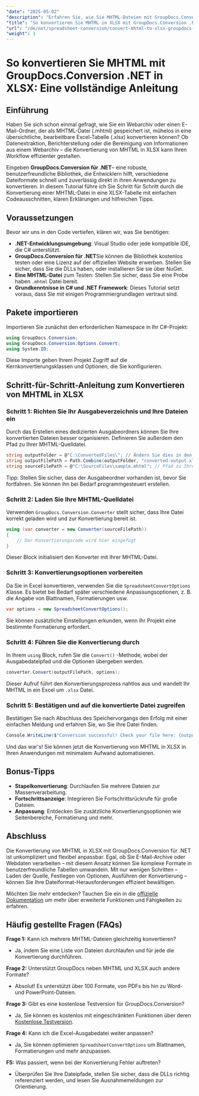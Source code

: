 ```yaml
---
"date": "2025-05-02"
"description": "Erfahren Sie, wie Sie MHTML-Dateien mit GroupDocs.Conversion .NET effizient in das Excel-XLSX-Format konvertieren. Diese umfassende Anleitung bietet Schritt-für-Schritt-Anleitungen und bewährte Vorgehensweisen."
"title": "So konvertieren Sie MHTML in XLSX mit GroupDocs.Conversion .NET – Eine vollständige Anleitung"
"url": "/de/net/spreadsheet-conversion/convert-mhtml-to-xlsx-groupdocs-net/"
"weight": 1
---
```


# So konvertieren Sie MHTML mit GroupDocs.Conversion .NET in XLSX: Eine vollständige Anleitung

## Einführung

Haben Sie sich schon einmal gefragt, wie Sie ein Webarchiv oder einen E-Mail-Ordner, der als MHTML-Datei (.mhtml) gespeichert ist, mühelos in eine übersichtliche, bearbeitbare Excel-Tabelle (.xlsx) konvertieren können? Ob Datenextraktion, Berichterstellung oder die Bereinigung von Informationen aus einem Webarchiv – die Konvertierung von MHTML in XLSX kann Ihren Workflow effizienter gestalten.

Eingeben **GroupDocs.Conversion für .NET**– eine robuste, benutzerfreundliche Bibliothek, die Entwicklern hilft, verschiedene Dateiformate schnell und zuverlässig direkt in ihren Anwendungen zu konvertieren. In diesem Tutorial führe ich Sie Schritt für Schritt durch die Konvertierung einer MHTML-Datei in eine XLSX-Tabelle mit einfachen Codeausschnitten, klaren Erklärungen und hilfreichen Tipps.


## Voraussetzungen

Bevor wir uns in den Code vertiefen, klären wir, was Sie benötigen:

- **.NET-Entwicklungsumgebung**: Visual Studio oder jede kompatible IDE, die C# unterstützt.
- **GroupDocs.Conversion für .NET**Sie können die Bibliothek kostenlos testen oder eine Lizenz auf der offiziellen Website erwerben. Stellen Sie sicher, dass Sie die DLLs haben, oder installieren Sie sie über NuGet.
- **Eine MHTML-Datei** zum Testen: Stellen Sie sicher, dass Sie eine Probe haben `.mhtml` Datei bereit.
- **Grundkenntnisse in C# und .NET Framework**: Dieses Tutorial setzt voraus, dass Sie mit einigen Programmiergrundlagen vertraut sind.


## Pakete importieren

Importieren Sie zunächst den erforderlichen Namespace in Ihr C#-Projekt:

```csharp
using GroupDocs.Conversion;
using GroupDocs.Conversion.Options.Convert;
using System.IO;
```

Diese Importe geben Ihrem Projekt Zugriff auf die Kernkonvertierungsklassen und Optionen, die Sie konfigurieren.


## Schritt-für-Schritt-Anleitung zum Konvertieren von MHTML in XLSX

### Schritt 1: Richten Sie Ihr Ausgabeverzeichnis und Ihre Dateien ein

Durch das Erstellen eines dedizierten Ausgabeordners können Sie Ihre konvertierten Dateien besser organisieren. Definieren Sie außerdem den Pfad zu Ihrer MHTML-Quelldatei.

```csharp
string outputFolder = @"C:\ConvertedFiles\"; // Ändern Sie dies in den gewünschten Ausgabepfad
string outputFilePath = Path.Combine(outputFolder, "converted-output.xlsx");
string sourceFilePath = @"C:\SourceFiles\sample.mhtml"; // Pfad zu Ihrer MHTML-Quelldatei
```

Tipp: Stellen Sie sicher, dass der Ausgabeordner vorhanden ist, bevor Sie fortfahren. Sie können ihn bei Bedarf programmgesteuert erstellen.


### Schritt 2: Laden Sie Ihre MHTML-Quelldatei

Verwenden `GroupDocs.Conversion.Converter` stellt sicher, dass Ihre Datei korrekt geladen wird und zur Konvertierung bereit ist.

```csharp
using (var converter = new Converter(sourceFilePath))
{
    // Der Konvertierungscode wird hier eingefügt
}
```

Dieser Block initialisiert den Konverter mit Ihrer MHTML-Datei.


### Schritt 3: Konvertierungsoptionen vorbereiten

Da Sie in Excel konvertieren, verwenden Sie die `SpreadsheetConvertOptions` Klasse. Es bietet bei Bedarf später verschiedene Anpassungsoptionen, z. B. die Angabe von Blattnamen, Formatierungen usw.

```csharp
var options = new SpreadsheetConvertOptions();
```

Sie können zusätzliche Einstellungen erkunden, wenn Ihr Projekt eine bestimmte Formatierung erfordert.


### Schritt 4: Führen Sie die Konvertierung durch

In Ihrem `using` Block, rufen Sie die `Convert()` -Methode, wobei der Ausgabedateipfad und die Optionen übergeben werden.

```csharp
converter.Convert(outputFilePath, options);
```

Dieser Aufruf führt den Konvertierungsprozess nahtlos aus und wandelt Ihr MHTML in ein Excel um `.xlsx` Datei.


### Schritt 5: Bestätigen und auf die konvertierte Datei zugreifen

Bestätigen Sie nach Abschluss des Speichervorgangs den Erfolg mit einer einfachen Meldung und erfahren Sie, wo Sie Ihre Datei finden.

```csharp
Console.WriteLine($"Conversion successful! Check your file here: {outputFilePath}");
```

Und das war's! Sie können jetzt die Konvertierung von MHTML in XLSX in Ihren Anwendungen mit minimalem Aufwand automatisieren.


## Bonus-Tipps

- **Stapelkonvertierung**: Durchlaufen Sie mehrere Dateien zur Massenverarbeitung.
- **Fortschrittsanzeige**: Integrieren Sie Fortschrittsrückrufe für große Dateien.
- **Anpassung**: Entdecken Sie zusätzliche Konvertierungsoptionen wie Seitenbereiche, Formatierung und mehr.


## Abschluss

Die Konvertierung von MHTML in XLSX mit GroupDocs.Conversion für .NET ist unkompliziert und flexibel anpassbar. Egal, ob Sie E-Mail-Archive oder Webdaten verarbeiten – mit diesem Ansatz können Sie komplexe Formate in benutzerfreundliche Tabellen umwandeln. Mit nur wenigen Schritten – Laden der Quelle, Festlegen von Optionen, Ausführen der Konvertierung – können Sie Ihre Dateiformat-Herausforderungen effizient bewältigen.

Möchten Sie mehr entdecken? Tauchen Sie ein in die [offizielle Dokumentation](https://docs.groupdocs.com/conversion/net/) um mehr über erweiterte Funktionen und Fähigkeiten zu erfahren.


## Häufig gestellte Fragen (FAQs)

**Frage 1:** Kann ich mehrere MHTML-Dateien gleichzeitig konvertieren?  

- Ja, indem Sie eine Liste von Dateien durchlaufen und für jede die Konvertierung durchführen.

**Frage 2:** Unterstützt GroupDocs neben MHTML und XLSX auch andere Formate?  

- Absolut! Es unterstützt über 100 Formate, von PDFs bis hin zu Word- und PowerPoint-Dateien.

**Frage 3:** Gibt es eine kostenlose Testversion für GroupDocs.Conversion?  

- Ja, Sie können es kostenlos mit eingeschränkten Funktionen über deren [Kostenlose Testversion](https://releases.groupdocs.com/conversion/net/).

**Frage 4:** Kann ich die Excel-Ausgabedatei weiter anpassen?  

- Ja, Sie können optimieren `SpreadsheetConvertOptions` um Blattnamen, Formatierungen und mehr anzupassen.

**F5:** Was passiert, wenn bei der Konvertierung Fehler auftreten?  

- Überprüfen Sie Ihre Dateipfade, stellen Sie sicher, dass die DLLs richtig referenziert werden, und lesen Sie Ausnahmemeldungen zur Orientierung.